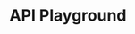 # API Playground

<Playground />

<script setup>
import Playground from '../.vitepress/components/Playground.vue'
import { useData } from 'vitepress'

const { site } = useData()
</script>
